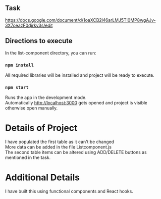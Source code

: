 ## Task
https://docs.google.com/document/d/1oaXCB2l46arLMJ5TI0MP8wgAJv-3X7oeazF0djrkv3s/edit


## Directions to execute

In the list-component directory, you can run:

### `npm install`
All required libraries will be installed and project will be ready to execute.


### `npm start`

Runs the app in the development mode.<br />
Automatically [http://localhost:3000](http://localhost:3000) gets opened and project is visible otherwise open manually.

# Details of Project

I have populated the first table as it can't be changed<br/>
More data can be added in the file Listcomponent.js<br/>
The second table items can be altered using ADD/DELETE buttons as mentioned in the task.



# Additional Details

I have built this using functional components and React hooks.
